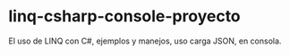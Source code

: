 # linq-csharp-console-proyecto
El uso de LINQ con C#, ejemplos y manejos, uso carga JSON, en consola.
